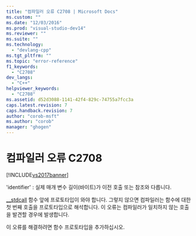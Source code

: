 ```yaml
---
title: "컴파일러 오류 C2708 | Microsoft Docs"
ms.custom: ""
ms.date: "12/03/2016"
ms.prod: "visual-studio-dev14"
ms.reviewer: ""
ms.suite: ""
ms.technology: 
  - "devlang-cpp"
ms.tgt_pltfrm: ""
ms.topic: "error-reference"
f1_keywords: 
  - "C2708"
dev_langs: 
  - "C++"
helpviewer_keywords: 
  - "C2708"
ms.assetid: d52d3088-1141-42f4-829c-74755a7fcc3a
caps.latest.revision: 7
caps.handback.revision: 7
author: "corob-msft"
ms.author: "corob"
manager: "ghogen"
---
```

# 컴파일러 오류 C2708
[!INCLUDE[vs2017banner](../../assembler/inline/includes/vs2017banner.md)]

'identifier' : 실제 매개 변수 길이\(바이트\)가 이전 호출 또는 참조와 다릅니다.  
  
 [\_\_stdcall](../../cpp/stdcall.md) 함수 앞에 프로토타입이 와야 합니다.  그렇지 않으면 컴파일러는 함수에 대한 첫 번째 호출을 프로토타입으로 해석합니다. 이 오류는 컴파일러가 일치하지 않는 호출을 발견할 경우에 발생합니다.  
  
 이 오류를 해결하려면 함수 프로토타입을 추가하십시오.